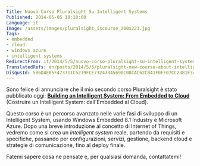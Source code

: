 ```yaml
---
Title: Nuovo Corso Pluralsight Su Intelligent Systems
Published: 2014-05-05 18:10:00
Language: it
Image: /assets/images/pluralsight_iscourse_200x223.jpg
Tags:
- embedded
- cloud
- windows azure
- intelligent systems
RedirectFrom: it/2014/5/5/nuovo-corso-pluralsight-su-intelligent-systems.aspx
TranslatedRefs: en/posts/2014/5/5/pluralsight-new-course-about-intelligent-systems.md
DisqusId: 5B6D4E65F473711C5239FCE73247345690C08CAC62CB41F0FF07CC2381F34731
---
```

Sono felice di annunciare che il mio secondo corso Pluralsight è stato pubblicato oggi: **<a href="http://www.pluralsight.com/training/Courses/TableOfContents/building-intelligent-system-embedded-to-cloud" target="_blank">Building an Intelligent System: From Embedded to Cloud</a>** (Costruire un Intelligent System: dall'Embedded al Cloud).

<span>Questo corso è un percorso avanzato nelle varie fasi di sviluppo di un </span> Intelligent System, usando Windows Embedded 8.1 Industry e Microsoft Azure. Dopo una breve introduzione al concetto di Internet of Things, vedremo come si crea un *intelligent system* reale, partendo da requisiti e specifiche, passando per configurazioni, servizi, gestione, backend cloud e strategie di comunicazione, fino al deploy finale.

Fatemi sapere cosa ne pensate e, per qualsiasi domanda, contattatemi!